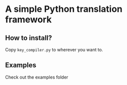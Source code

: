 # A simple Python translation framework

## How to install?
Copy `key_compiler.py` to wherever you want to.

## Examples
Check out the examples folder